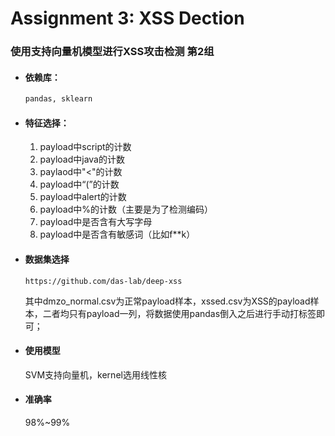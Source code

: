 # Assignment 3: XSS Dection

### 使用支持向量机模型进行XSS攻击检测	第2组 

- #### 依赖库：

  ```python
  pandas, sklearn
  ```

- #### 特征选择：
  
  1. payload中script的计数
  2. payload中java的计数
  3. paylaod中"<"的计数
  4. payload中“(”的计数
  5. payload中alert的计数
  6. payload中%的计数（主要是为了检测编码）
  7. payload中是否含有大写字母
  8. payload中是否含有敏感词（比如f**k）
  
- #### 数据集选择

  ```
  https://github.com/das-lab/deep-xss
  ```

  其中dmzo_normal.csv为正常payload样本，xssed.csv为XSS的payload样本，二者均只有payload一列，将数据使用pandas倒入之后进行手动打标签即可；

- #### 使用模型

  SVM支持向量机，kernel选用线性核

- #### 准确率

  98%~99%
